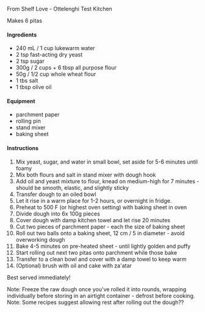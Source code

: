 From Shelf Love - Ottelenghi Test Kitchen

Makes 6 pitas

#### Ingredients
- 240 mL / 1 cup lukewarm water
- 2 tsp fast-acting dry yeast
- 2 tsp sugar
- 300g / 2 cups + 6 tbsp all purpose flour
- 50g / 1/2 cup whole wheat flour
- 1 tbs salt
- 1 tbsp olive oil

#### Equipment

- parchment paper
- rolling pin
- stand mixer
- baking sheet
#### Instructions
1) Mix yeast, sugar, and water in small bowl, set aside for 5-6 minutes until foamy
2) Mix both flours and salt in stand mixer with dough hook
3) Add oil and yeast mixture to flour, knead on medium-high for 7 minutes - should be smooth, elastic, and slightly sticky
4) Transfer dough to an oiled bowl
5) Let it rise in a warm place for 1-2 hours, or overnight in fridge.
6) Preheat to 500 F (or highest oven setting) with baking sheet in oven
7) Divide dough into 6x 100g pieces
8) Cover dough with damp kitchen towel and let rise 20 minutes
9) Cut two pieces of parchment paper - each the size of baking sheet
10) Roll out two balls onto a baking sheet, 12 cm / 5 in diameter - avoid overworking dough
11) Bake 4-5 minutes on pre-heated sheet - until lightly golden and puffy
12) Start rolling out next two pitas onto parchment while those bake
13) Transfer to a clean bowl and cover with a damp towel to keep warm 
14) (Optional) brush with oil and cake with za'atar

Best served immediately!

Note: Freeze the raw dough once you've rolled it into rounds, wrapping individually before storing in an airtight container - defrost before cooking. 
Note: Some recipes suggest allowing rest after rolling out the dough??